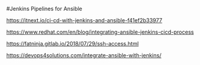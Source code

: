 #Jenkins Pipelines for Ansible


https://itnext.io/ci-cd-with-jenkins-and-ansible-f41ef2b33977

https://www.redhat.com/en/blog/integrating-ansible-jenkins-cicd-process

https://fatninja.gitlab.io/2018/07/29/ssh-access.html

https://devops4solutions.com/integrate-ansible-with-jenkins/

